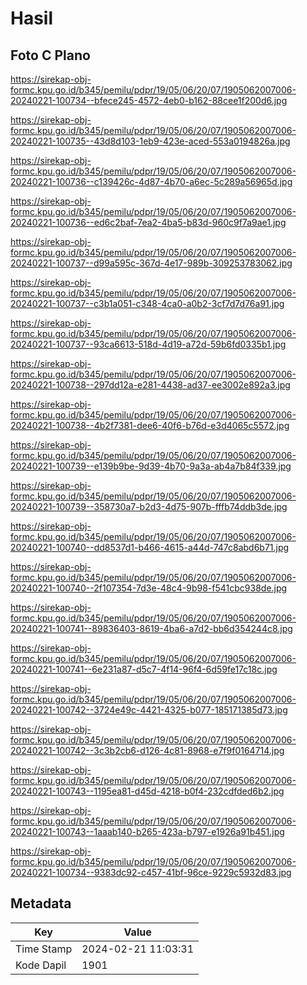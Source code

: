 # Hasil

## Foto C Plano

https://sirekap-obj-formc.kpu.go.id/b345/pemilu/pdpr/19/05/06/20/07/1905062007006-20240221-100734--bfece245-4572-4eb0-b162-88cee1f200d6.jpg

https://sirekap-obj-formc.kpu.go.id/b345/pemilu/pdpr/19/05/06/20/07/1905062007006-20240221-100735--43d8d103-1eb9-423e-aced-553a0194826a.jpg

https://sirekap-obj-formc.kpu.go.id/b345/pemilu/pdpr/19/05/06/20/07/1905062007006-20240221-100736--c139426c-4d87-4b70-a6ec-5c289a56965d.jpg

https://sirekap-obj-formc.kpu.go.id/b345/pemilu/pdpr/19/05/06/20/07/1905062007006-20240221-100736--ed6c2baf-7ea2-4ba5-b83d-960c9f7a9ae1.jpg

https://sirekap-obj-formc.kpu.go.id/b345/pemilu/pdpr/19/05/06/20/07/1905062007006-20240221-100737--d99a595c-367d-4e17-989b-309253783062.jpg

https://sirekap-obj-formc.kpu.go.id/b345/pemilu/pdpr/19/05/06/20/07/1905062007006-20240221-100737--c3b1a051-c348-4ca0-a0b2-3cf7d7d76a91.jpg

https://sirekap-obj-formc.kpu.go.id/b345/pemilu/pdpr/19/05/06/20/07/1905062007006-20240221-100737--93ca6613-518d-4d19-a72d-59b6fd0335b1.jpg

https://sirekap-obj-formc.kpu.go.id/b345/pemilu/pdpr/19/05/06/20/07/1905062007006-20240221-100738--297dd12a-e281-4438-ad37-ee3002e892a3.jpg

https://sirekap-obj-formc.kpu.go.id/b345/pemilu/pdpr/19/05/06/20/07/1905062007006-20240221-100738--4b2f7381-dee6-40f6-b76d-e3d4065c5572.jpg

https://sirekap-obj-formc.kpu.go.id/b345/pemilu/pdpr/19/05/06/20/07/1905062007006-20240221-100739--e139b9be-9d39-4b70-9a3a-ab4a7b84f339.jpg

https://sirekap-obj-formc.kpu.go.id/b345/pemilu/pdpr/19/05/06/20/07/1905062007006-20240221-100739--358730a7-b2d3-4d75-907b-fffb74ddb3de.jpg

https://sirekap-obj-formc.kpu.go.id/b345/pemilu/pdpr/19/05/06/20/07/1905062007006-20240221-100740--dd8537d1-b466-4615-a44d-747c8abd6b71.jpg

https://sirekap-obj-formc.kpu.go.id/b345/pemilu/pdpr/19/05/06/20/07/1905062007006-20240221-100740--2f107354-7d3e-48c4-9b98-f541cbc938de.jpg

https://sirekap-obj-formc.kpu.go.id/b345/pemilu/pdpr/19/05/06/20/07/1905062007006-20240221-100741--89836403-8619-4ba6-a7d2-bb6d354244c8.jpg

https://sirekap-obj-formc.kpu.go.id/b345/pemilu/pdpr/19/05/06/20/07/1905062007006-20240221-100741--6e231a87-d5c7-4f14-96f4-6d59fe17c18c.jpg

https://sirekap-obj-formc.kpu.go.id/b345/pemilu/pdpr/19/05/06/20/07/1905062007006-20240221-100742--3724e49c-4421-4325-b077-185171385d73.jpg

https://sirekap-obj-formc.kpu.go.id/b345/pemilu/pdpr/19/05/06/20/07/1905062007006-20240221-100742--3c3b2cb6-d126-4c81-8968-e7f9f0164714.jpg

https://sirekap-obj-formc.kpu.go.id/b345/pemilu/pdpr/19/05/06/20/07/1905062007006-20240221-100743--1195ea81-d45d-4218-b0f4-232cdfded6b2.jpg

https://sirekap-obj-formc.kpu.go.id/b345/pemilu/pdpr/19/05/06/20/07/1905062007006-20240221-100743--1aaab140-b265-423a-b797-e1926a91b451.jpg

https://sirekap-obj-formc.kpu.go.id/b345/pemilu/pdpr/19/05/06/20/07/1905062007006-20240221-100734--9383dc92-c457-41bf-96ce-9229c5932d83.jpg


## Metadata

| Key        | Value               |
| ---------- | ------------------- |
| Time Stamp | 2024-02-21 11:03:31 |
| Kode Dapil | 1901                |



